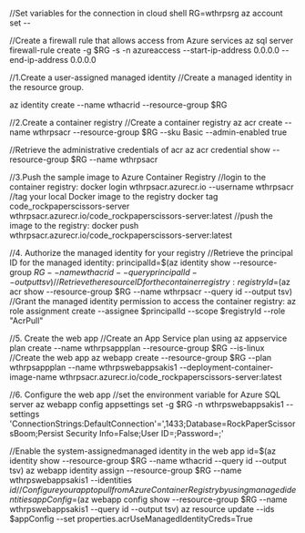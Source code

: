 //Set variables for the connection in cloud shell
RG=wthrpsrg
az account set --<your subscription here>

//Create a firewall rule that allows access from Azure services
az sql server firewall-rule create -g $RG -s <your sql db server here> -n azureaccess --start-ip-address 0.0.0.0 --end-ip-address 0.0.0.0


//1.Create a user-assigned managed identity
//Create a managed identity in the resource group.

az identity create --name wthacrid --resource-group $RG

//2.Create a container registry
//Create a container registry 
az acr create --name wthrpsacr --resource-group $RG --sku Basic --admin-enabled true

//Retrieve the administrative credentials of acr
az acr credential show --resource-group $RG --name wthrpsacr

//3.Push the sample image to Azure Container Registry
//login to the container registry:
docker login wthrpsacr.azurecr.io --username wthrpsacr
//tag your local Docker image to the registry
docker tag code_rockpaperscissors-server wthrpsacr.azurecr.io/code_rockpaperscissors-server:latest
//push the image to the registry:
docker push wthrpsacr.azurecr.io/code_rockpaperscissors-server:latest


//4. Authorize the managed identity for your registry
//Retrieve the principal ID for the managed identity:
principalId=$(az identity show --resource-group $RG --name wthacrid --query principalId --output tsv)
//Retrieve the resource ID for the container registry:
registryId=$(az acr show --resource-group $RG --name wthrpsacr --query id --output tsv)
//Grant the managed identity permission to access the container registry:
az role assignment create --assignee $principalId --scope $registryId --role "AcrPull"

//5. Create the web app
//Create an App Service plan using
az appservice plan create --name wthrpsappplan --resource-group $RG --is-linux
//Create the web app
az webapp create --resource-group $RG --plan wthrpsappplan --name wthrpswebappsakis1 --deployment-container-image-name wthrpsacr.azurecr.io/code_rockpaperscissors-server:latest

//6. Configure the web app
//set the environment variable for Azure SQL server
az webapp config appsettings set -g $RG -n wthrpswebappsakis1 --settings 'ConnectionStrings:DefaultConnection'='<your DB server here>,1433;Database=RockPaperScissorsBoom;Persist Security Info=False;User ID=<username here>;Password=<password here>;'




//Enable the system-assignedmanaged identity in the web app
id=$(az identity show --resource-group $RG --name wthacrid --query id --output tsv)
az webapp identity assign --resource-group $RG --name wthrpswebappsakis1 --identities $id
//Configure your app to pull from Azure Container Registry by using managed identities
appConfig=$(az webapp config show --resource-group $RG --name wthrpswebappsakis1 --query id --output tsv)
az resource update --ids $appConfig --set properties.acrUseManagedIdentityCreds=True
